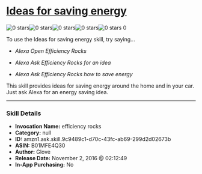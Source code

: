 # [Ideas for saving energy](http://alexa.amazon.com/#skills/amzn1.ask.skill.9c9489c1-d70c-43fc-ab69-299d2d02673b)
![0 stars](../../images/ic_star_border_black_18dp_1x.png)![0 stars](../../images/ic_star_border_black_18dp_1x.png)![0 stars](../../images/ic_star_border_black_18dp_1x.png)![0 stars](../../images/ic_star_border_black_18dp_1x.png)![0 stars](../../images/ic_star_border_black_18dp_1x.png) 0

To use the Ideas for saving energy skill, try saying...

* *Alexa Open Efficiency Rocks*

* *Alexa Ask Efficiency Rocks for an idea*

* *Alexa Ask Efficiency Rocks how to save energy*

This skill provides ideas for saving energy around the home and in your car. Just ask Alexa for an energy saving idea.

***

### Skill Details

* **Invocation Name:** efficiency rocks
* **Category:** null
* **ID:** amzn1.ask.skill.9c9489c1-d70c-43fc-ab69-299d2d02673b
* **ASIN:** B01MFE4Q30
* **Author:** Glove
* **Release Date:** November 2, 2016 @ 02:12:49
* **In-App Purchasing:** No
